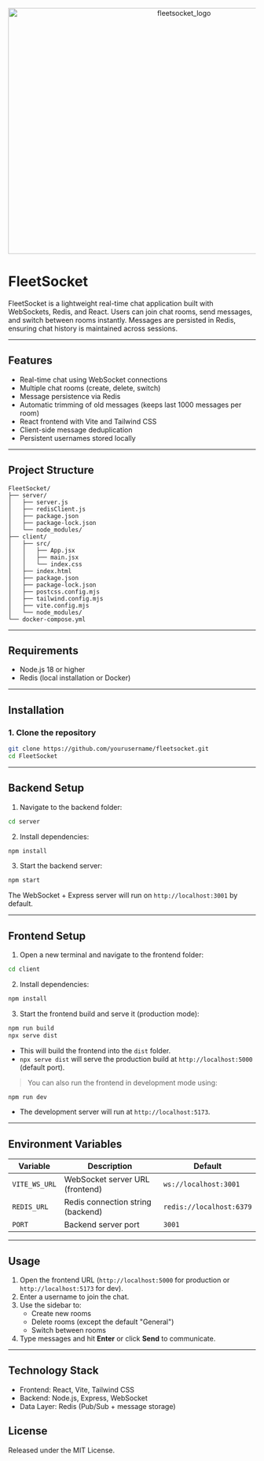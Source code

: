 <p align="center">
  <img width="700" height="500" alt="fleetsocket_logo" src="https://github.com/user-attachments/assets/41c110c6-74c3-464d-bb88-b5318ad19ccc" />
</p>

# FleetSocket

FleetSocket is a lightweight real-time chat application built with WebSockets, Redis, and React. Users can join chat rooms, send messages, and switch between rooms instantly. Messages are persisted in Redis, ensuring chat history is maintained across sessions.

---

## Features

- Real-time chat using WebSocket connections  
- Multiple chat rooms (create, delete, switch)  
- Message persistence via Redis  
- Automatic trimming of old messages (keeps last 1000 messages per room)  
- React frontend with Vite and Tailwind CSS  
- Client-side message deduplication  
- Persistent usernames stored locally  

---

## Project Structure

```
FleetSocket/
├── server/
│   ├── server.js
│   ├── redisClient.js
│   ├── package.json
│   ├── package-lock.json
│   └── node_modules/
├── client/
│   ├── src/
│   │   ├── App.jsx
│   │   ├── main.jsx
│   │   └── index.css
│   ├── index.html
│   ├── package.json
│   ├── package-lock.json
│   ├── postcss.config.mjs
│   ├── tailwind.config.mjs
│   ├── vite.config.mjs
│   └── node_modules/
└── docker-compose.yml
```

---

## Requirements

- Node.js 18 or higher  
- Redis (local installation or Docker)  

---

## Installation

### 1. Clone the repository
```bash
git clone https://github.com/yourusername/fleetsocket.git
cd FleetSocket
```

---

## Backend Setup

1. Navigate to the backend folder:
```bash
cd server
```

2. Install dependencies:
```bash
npm install
```

3. Start the backend server:
```bash
npm start
```
The WebSocket + Express server will run on `http://localhost:3001` by default.

---

## Frontend Setup

1. Open a new terminal and navigate to the frontend folder:
```bash
cd client
```

2. Install dependencies:
```bash
npm install
```

3. Start the frontend build and serve it (production mode):
```bash
npm run build
npx serve dist
```
- This will build the frontend into the `dist` folder.  
- `npx serve dist` will serve the production build at `http://localhost:5000` (default port).  

> You can also run the frontend in development mode using:
```bash
npm run dev
```
- The development server will run at `http://localhost:5173`.  

---

## Environment Variables

| Variable    | Description                        | Default                  |
|------------ |----------------------------------- |------------------------- |
| `VITE_WS_URL` | WebSocket server URL (frontend)   | `ws://localhost:3001`    |
| `REDIS_URL`  | Redis connection string (backend) | `redis://localhost:6379`|
| `PORT`       | Backend server port               | `3001`                   |

---

## Usage

1. Open the frontend URL (`http://localhost:5000` for production or `http://localhost:5173` for dev).  
2. Enter a username to join the chat.  
3. Use the sidebar to:
   - Create new rooms  
   - Delete rooms (except the default "General")  
   - Switch between rooms  
4. Type messages and hit **Enter** or click **Send** to communicate.

---

## Technology Stack

- Frontend: React, Vite, Tailwind CSS  
- Backend: Node.js, Express, WebSocket  
- Data Layer: Redis (Pub/Sub + message storage)

## License
Released under the MIT License.
